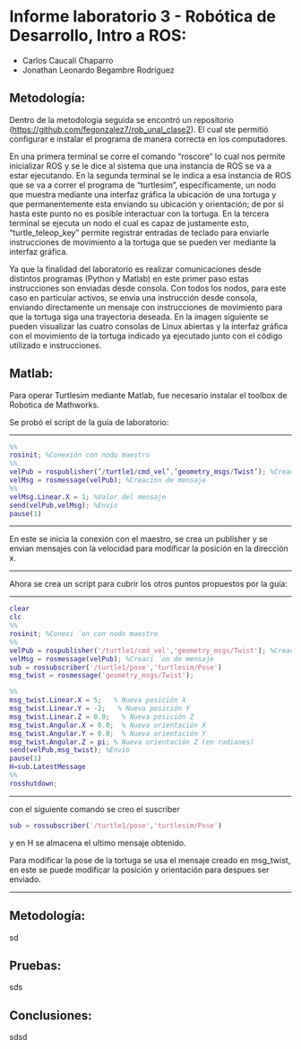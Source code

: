 # Informe  laboratorio 3 - Robótica de Desarrollo, Intro a ROS:
- Carlos Caucalí Chaparro
- Jonathan Leonardo Begambre Rodríguez

## Metodología:
Dentro de la metodologia seguida se encontró un repositorio (https://github.com/fegonzalez7/rob_unal_clase2). El cual ste permitió configurar e instalar el programa de manera correcta en los computadores.

En una primera terminal se corre el comando “roscore” lo cual nos permite inicializar ROS y se le dice al sistema que una instancia de ROS se va a estar ejecutando. En la segunda terminal se le indica a esa instancia de ROS que se va a correr el programa de “turtlesim”, específicamente, un nodo que muestra mediante una interfaz gráfica la ubicación de una tortuga y que permanentemente esta enviando su ubicación y orientación; de por si hasta este punto no es posible interactuar con la tortuga. En la tercera terminal se ejecuta un nodo el cual es capaz de justamente esto, “turtle_teleop_key” permite registrar entradas de teclado para enviarle instrucciones de movimiento a la tortuga que se pueden ver mediante la interfaz gráfica. 

Ya que la finalidad del laboratorio es realizar comunicaciones desde distintos programas (Python y Matlab) en este primer paso estas instrucciones son enviadas desde consola. Con todos los nodos, para este caso en particular activos, se envía una instrucción desde consola, enviando directamente un mensaje con instrucciones de movimiento para que la tortuga siga una trayectoria deseada. En la imagen siguiente se pueden visualizar las cuatro consolas de Linux abiertas y la interfaz gráfica con el movimiento de la tortuga indicado ya ejecutado junto con el código utilizado e instrucciones. 


## Matlab: 
Para operar Turtlesim mediante Matlab, fue necesario instalar el toolbox de Robotica de Mathworks.

Se probó el script de la guía de laboratorio:

---
```matlab
%%
rosinit; %Conexión con nodo maestro
%%
velPub = rospublisher(’/turtle1/cmd_vel’,’geometry_msgs/Twist’); %Creación publicador
velMsg = rosmessage(velPub); %Creación de mensaje
%%
velMsg.Linear.X = 1; %Valor del mensaje
send(velPub,velMsg); %Envio
pause(1)
```
---
En este se inicia la conexión con el maestro, se crea un publisher
y se envian mensajes con la velocidad para modificar la posición
en la dirección x.

---
Ahora se crea un script para cubrir los otros puntos propuestos por la guía:

---
```matlab
clear
clc
%%
rosinit; %Conexi ́on con nodo maestro
%%
velPub = rospublisher('/turtle1/cmd_vel','geometry_msgs/Twist'); %Creaci ́on publicador
velMsg = rosmessage(velPub); %Creaci ́on de mensaje
sub = rossubscriber('/turtle1/pose','turtlesim/Pose')
msg_twist = rosmessage('geometry_msgs/Twist');

%%
msg_twist.Linear.X = 5;   % Nueva posición X
msg_twist.Linear.Y = -2;   % Nueva posición Y
msg_twist.Linear.Z = 0.0;   % Nueva posición Z
msg_twist.Angular.X = 0.0;  % Nueva orientación X
msg_twist.Angular.Y = 0.0;  % Nueva orientación Y
msg_twist.Angular.Z = pi; % Nueva orientación Z (en radianes)
send(velPub,msg_twist); %Envio
pause(1)
H=sub.LatestMessage
%%
rosshutdown;

```
-------------------------------------------------------------------
con el siguiente comando se creo el suscriber
```matlab
sub = rossubscriber('/turtle1/pose','turtlesim/Pose') 
```
 y en H se almacena el ultimo mensaje obtenido.
 
 Para modificar la pose de la tortuga se usa el mensaje creado en
 msg_twist, en este se puede modificar la posición y orientación
 para despues ser enviado.

--------------------------------------------------------------
 
## Metodología:
sd
##  Pruebas:

sds

## Conclusiones:
sdsd

